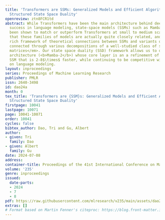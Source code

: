```yaml
---
title: 'Transformers are SSMs: Generalized Models and Efficient Algorithms Through
  Structured State Space Duality'
openreview: ztn8FCR1td
abstract: While Transformers have been the main architecture behind deep learning’s
  success in language modeling, state-space models (SSMs) such as Mamba have recently
  been shown to match or outperform Transformers at small to medium scale. We show
  that these families of models are actually quite closely related, and develop a
  rich framework of theoretical connections between SSMs and variants of attention,
  connected through various decompositions of a well-studied class of structured <em>semiseparable
  matrices</em>. Our state space duality (SSD) framework allows us to design a new
  architecture (<b>Mamba-2</b>) whose core layer is an a refinement of Mamba’s selective
  SSM that is 2-8$\times$ faster, while continuing to be competitive with Transformers
  on language modeling.
layout: inproceedings
series: Proceedings of Machine Learning Research
publisher: PMLR
issn: 2640-3498
id: dao24a
month: 0
tex_title: 'Transformers are {SSM}s: Generalized Models and Efficient Algorithms Through
  Structured State Space Duality'
firstpage: 10041
lastpage: 10071
page: 10041-10071
order: 10041
cycles: false
bibtex_author: Dao, Tri and Gu, Albert
author:
- given: Tri
  family: Dao
- given: Albert
  family: Gu
date: 2024-07-08
address:
container-title: Proceedings of the 41st International Conference on Machine Learning
volume: '235'
genre: inproceedings
issued:
  date-parts:
  - 2024
  - 7
  - 8
pdf: https://raw.githubusercontent.com/mlresearch/v235/main/assets/dao24a/dao24a.pdf
extras: []
# Format based on Martin Fenner's citeproc: https://blog.front-matter.io/posts/citeproc-yaml-for-bibliographies/
---
```

